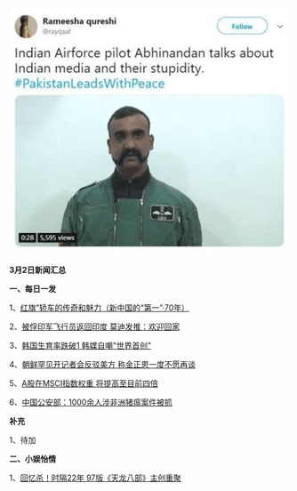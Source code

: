    ![02_13](.\03_02.jpg)

**3月2日新闻汇总**

**一、每日一发**

1、[红旗”轿车的传奇和魅力（新中国的“第一”·70年）](http://paper.people.com.cn/rmrb/html/2019-03/02/nw.D110000renmrb_20190302_1-05.htm)

2、[被俘印军飞行员返回印度 莫迪发推：欢迎回家](https://news.163.com/19/0302/03/E97VRNGQ0001875O.html)

3、[韩国生育率跌破1 韩媒自嘲"世界首创"](https://news.163.com/19/0301/11/E968LOJD0001875O.html)

4、[朝鲜罕见开记者会反驳美方 称金正恩一度不愿再谈](https://news.163.com/19/0301/10/E9659DN30001875O.html)

5、[A股在MSCI指数权重 将提高至目前四倍](https://www.zaobao.com/finance/china/story20190302-936293)

6、[中国公安部：1000余人涉非洲猪瘟案件被抓](https://www.zaobao.com/realtime/china/story20190301-936126)



**补充**

1、待加



**二、小娱怡情**

1、[回忆杀！时隔22年 97版《天龙八部》主创重聚](http://tv.67.com/dsph/2019/03/01/937932.html)